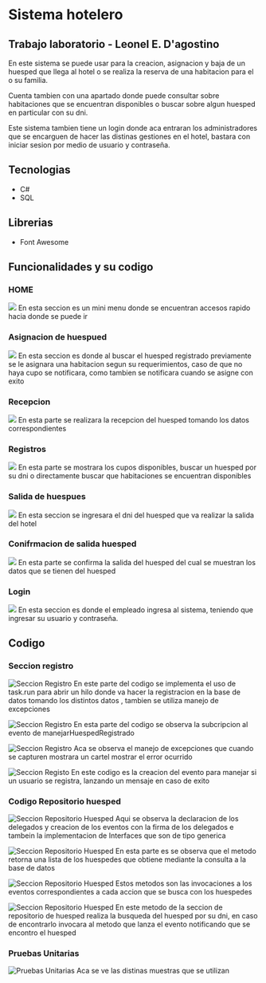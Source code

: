 
# Sistema hotelero 

## Trabajo laboratorio - Leonel E. D'agostino

En este sistema se puede usar para la creacion, asignacion y baja de un huesped que llega al hotel o se realiza la reserva de una habitacion para el o su familia.

Cuenta tambien con una apartado donde puede consultar sobre habitaciones que se encuentran disponibles o buscar sobre algun huesped en particular con su dni.

Este sistema tambien tiene un login donde aca entraran los administradores que se encarguen de hacer las distinas gestiones en el hotel, bastara con iniciar sesion por medio de usuario y contraseña.  

## Tecnologias 

- C#
- SQL

## Librerias

- Font Awesome

## Funcionalidades y su codigo

### HOME
![](https://i.imgur.com/T7qMElx.png)
En esta seccion es un mini menu donde se encuentran accesos rapido hacia donde se puede ir 


### Asignacion de huespued
![](https://i.imgur.com/XUVsTjV.png)
En esta seccion es donde al buscar el huesped registrado previamente se le asignara una habitacion segun su requerimientos, caso de que no haya cupo se notificara, como tambien se notificara cuando se asigne con exito

### Recepcion
![](https://i.imgur.com/xLXrKBX.png)
En esta parte se realizara la recepcion del huesped tomando los datos correspondientes 

### Registros
![](https://i.imgur.com/SHXLYID.png)
En esta parte se mostrara los cupos disponibles, buscar un huesped por su dni o directamente buscar que habitaciones se encuentran disponibles


### Salida de huespues
![](https://i.imgur.com/SXdM0HJ.png)
En esta seccion se ingresara el dni del huesped que va realizar la salida del hotel

### Conifrmacion de salida huesped
![](https://i.imgur.com/PsBen8r.png)
En esta parte se confirma la salida del huesped del cual se muestran los datos que se tienen del huesped

### Login 
![](https://i.imgur.com/lLEymeB.png)
En esta seccion es donde el empleado ingresa al sistema, teniendo que ingresar su usuario y contraseña.

## Codigo
### Seccion registro
![Seccion Registro](https://i.imgur.com/dYqFu28.png)
En este parte del codigo se implementa el uso de task.run para abrir un hilo donde va hacer la registracion en la base de datos tomando los distintos datos , tambien se utiliza manejo de excepciones

![Seccion Registro](https://i.imgur.com/KshoUIv.png)
En esta parte del codigo se observa la subcripcion al evento de manejarHuespedRegistrado

![Seccion Registro](https://i.imgur.com/TsS6FL5.png)
Aca se observa el manejo de excepciones que cuando se capturen mostrara un cartel mostrar el error ocurrido

![Seccion Registo](https://i.imgur.com/XVypgMn.png)
En este codigo es la creacion del evento para manejar si un usuario se registra, lanzando un mensaje en caso de exito

### Codigo Repositorio huesped
![Seccion Repositorio Huesped](https://i.imgur.com/j0Ngq7i.png)
Aqui se observa la declaracion de los delegados y creacion de los eventos con la firma de los delegados e tambein la implementacion de Interfaces que son de tipo generica



![Seccion Repositorio Huesped](https://i.imgur.com/D9vCY8X.png)
En esta parte es se observa que el metodo retorna una lista de los huespedes que obtiene mediante la consulta a la base de datos 

![Seccion Repositorio Huesped](https://i.imgur.com/c1Ry3iU.png)
Estos metodos son las invocaciones a los eventos correspondientes a cada accion que se busca con los huespedes

![Seccion Repositorio Huesped](https://i.imgur.com/T4g2pch.png)
En este metodo de la seccion de repositorio de huesped realiza la busqueda del huesped por su dni, en caso de encontrarlo invocara al metodo que lanza el evento notificando que se encontro el huesped

### Pruebas Unitarias 
![Pruebas Unitarias](https://i.imgur.com/RLnR9T3.png)
Aca se ve las distinas muestras que se utilizan



